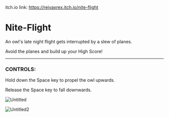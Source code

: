itch.io link:
https://reivaxrex.itch.io/nite-flight

# Nite-Flight
An owl's late night flight gets interrupted by a slew of planes.

Avoid the planes and build up your High Score!

----------------------------------------------------------------

### CONTROLS: 

Hold down the Space key to propel the owl upwards.

Release the Space key to fall downwards.

![Untitled](https://user-images.githubusercontent.com/45774422/112041509-da22f000-8b1c-11eb-89f4-8e5ce94e209f.png)

![Untitled2](https://user-images.githubusercontent.com/45774422/112042050-76e58d80-8b1d-11eb-86e7-664f0f665e81.png)

